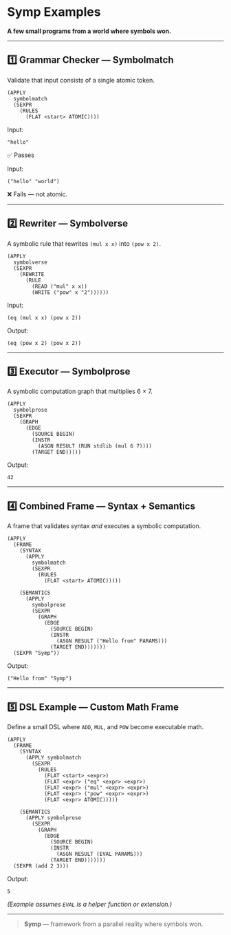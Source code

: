 # Symp Examples

**A few small programs from a world where symbols won.**

---

## 1️⃣ Grammar Checker — Symbolmatch

Validate that input consists of a single atomic token.

```
(APPLY
  symbolmatch
  (SEXPR
    (RULES
      (FLAT <start> ATOMIC))))
````

Input:

```
"hello"
```

✅ Passes

Input:

```
("hello" "world")
```

❌ Fails — not atomic.

---

## 2️⃣ Rewriter — Symbolverse

A symbolic rule that rewrites `(mul x x)` into `(pow x 2)`.

```
(APPLY
  symbolverse
  (SEXPR
    (REWRITE
      (RULE
        (READ ("mul" x x))
        (WRITE ("pow" x "2"))))))
```

Input:

```
(eq (mul x x) (pow x 2))
```

Output:

```
(eq (pow x 2) (pow x 2))
```

---

## 3️⃣ Executor — Symbolprose

A symbolic computation graph that multiplies 6 × 7.

```
(APPLY
  symbolprose
  (SEXPR
    (GRAPH
      (EDGE
        (SOURCE BEGIN)
        (INSTR
          (ASGN RESULT (RUN stdlib (mul 6 7))))
        (TARGET END)))))
```

Output:

```
42
```

---

## 4️⃣ Combined Frame — Syntax + Semantics

A frame that validates syntax *and* executes a symbolic computation.

```
(APPLY
  (FRAME
    (SYNTAX
      (APPLY
        symbolmatch
        (SEXPR
          (RULES
            (FLAT <start> ATOMIC)))))

    (SEMANTICS
      (APPLY
        symbolprose
        (SEXPR
          (GRAPH
            (EDGE
              (SOURCE BEGIN)
              (INSTR
                (ASGN RESULT ("Hello from" PARAMS)))
              (TARGET END)))))))
  (SEXPR "Symp"))
```

Output:

```
("Hello from" "Symp")
```

---

## 5️⃣ DSL Example — Custom Math Frame

Define a small DSL where `ADD`, `MUL`, and `POW` become executable math.

```
(APPLY
  (FRAME
    (SYNTAX
      (APPLY symbolmatch
        (SEXPR
          (RULES
            (FLAT <start> <expr>)
            (FLAT <expr> ("eq" <expr> <expr>)
            (FLAT <expr> ("mul" <expr> <expr>)
            (FLAT <expr> ("pow" <expr> <expr>)
            (FLAT <expr> ATOMIC)))))

    (SEMANTICS
      (APPLY symbolprose
        (SEXPR
          (GRAPH
            (EDGE
              (SOURCE BEGIN)
              (INSTR
                (ASGN RESULT (EVAL PARAMS)))
              (TARGET END)))))))
  (SEXPR (add 2 3)))
```

Output:

```
5
```

*(Example assumes `EVAL` is a helper function or extension.)*

---

> **Symp** — framework from a parallel reality where symbols won.

